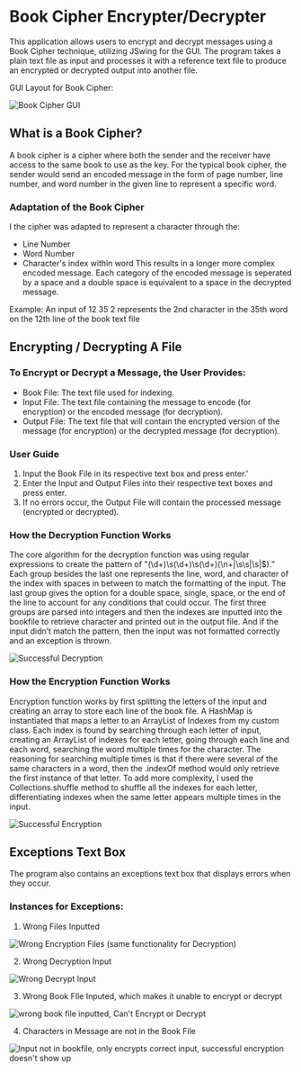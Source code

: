 # Book Cipher Encrypter/Decrypter
This application allows users to encrypt and decrypt messages using a Book Cipher technique, utilizing JSwing for the GUI. The program takes a plain text file as input and processes it with a reference text file to produce an encrypted or decrypted output into another file.

GUI Layout for Book Cipher:

![Book Cipher GUI](https://github.com/user-attachments/assets/afb4e720-ddd7-403f-98a2-aba4862698b9)

## What is a Book Cipher?
A book cipher is a cipher where both the sender and the receiver have access to the same book to use as the key. For the typical book cipher, the sender would send an encoded message in the form of page number, line number, and word number in the given line to represent a specific word. 

### Adaptation of the Book Cipher
I the cipher was adapted to represent a character through the:
- Line Number
- Word Number
- Character's index within word
This results in a longer more complex encoded message. Each category of the encoded message is seperated by a space and a double space is equivalent to a space in the decrypted message. 

Example: An input of 12 35 2 represents the 2nd character in the 35th word on the 12th line of the book text file

## Encrypting / Decrypting A File
### To Encrypt or Decrypt a Message, the User Provides:
- Book File: The text file used for indexing.
- Input File: The text file containing the message to encode (for encryption) or the encoded message (for decryption).
- Output File: The text file that will contain the encrypted version of the message (for encryption) or the decrypted message (for decryption).

### User Guide
1. Input the Book File in its respective text box and press enter.'
2. Enter the Input and Output Files into their respective text boxes and press enter.
3. If no errors occur, the Output File will contain the processed message (encrypted or decrypted).

### How the Decryption Function Works
The core algorithm for the decryption function was using regular expressions to create the pattern of "(\\d+)\\s(\\d+)\\s(\\d+)(\n+|\\s\\s|\s|$).” Each group besides the last one represents the line, word, and character of the index with spaces in between to match the formatting of the input. 
The last group gives the option for a double space, single, space, or the end of the line to account for any conditions that could occur. The first three groups are parsed into integers and then the indexes are inputted into the bookfile to retrieve character and printed out in the output file. And if the input didn’t match the pattern, then the input was not formatted correctly and an exception is thrown. 

![Successful Decryption](https://github.com/user-attachments/assets/4887d0cb-537f-4f6e-88ae-e08c7c609813)

### How the Encryption Function Works
Encryption function works by first splitting the letters of the input and creating an array to store each line of the book file. A HashMap is instantiated that maps a letter to an ArrayList of Indexes from my custom class. 
Each index is found by searching through each letter of input, creating an ArrayList of indexes for each letter, going through each line and each word, searching the word multiple times for the character. The reasoning for searching multiple times is
that if there were several of the same characters in a word, then the .indexOf method would only retrieve the first instance of that letter. 
To add more complexity, I used the Collections.shuffle method to shuffle all the indexes for each letter, differentiating indexes when the same letter appears multiple times in the input.

![Successful Encryption](https://github.com/user-attachments/assets/81bcacf8-b294-4be5-8b77-f38232a1af74)

## Exceptions Text Box
The program also contains an exceptions text box that displays errors when they occur.  
### Instances for Exceptions:
1. Wrong Files Inputted
   
![Wrong Encryption Files (same functionality for Decryption)](https://github.com/user-attachments/assets/cc2e00fb-34ba-4e0e-aa96-7306ceb6732d)

2. Wrong Decryption Input

![Wrong Decrypt Input](https://github.com/user-attachments/assets/59a8b36c-1926-430f-87e6-7e3e0d4f0318)

3. Wrong Book FIle Inputed, which makes it unable to encrypt or decrypt
   
![wrong book file inputted, Can't Encrypt or Decrypt](https://github.com/user-attachments/assets/2848ae5f-e2d7-49a1-b0b8-a3f99ada7b6e)

4. Characters in Message are not in the Book File
   
![Input not in bookfile, only encrypts correct input, successful encryption doesn't show up](https://github.com/user-attachments/assets/5d89b914-2272-454f-8fbd-a5268dc9a048)

